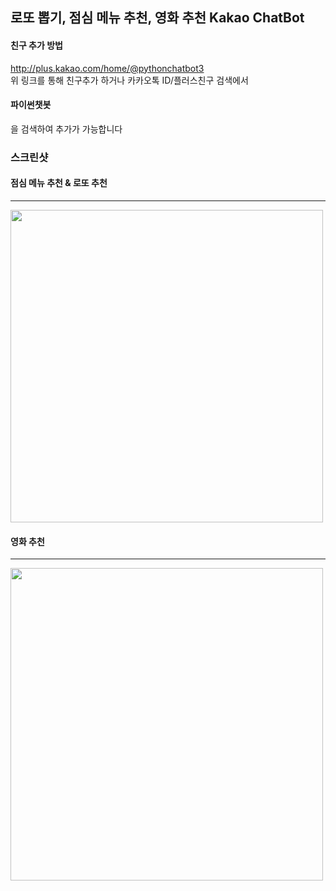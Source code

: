 ## 로또 뽑기, 점심 메뉴 추천, 영화 추천 Kakao ChatBot

#### 친구 추가 방법
http://plus.kakao.com/home/@pythonchatbot3
<br>
위 링크를 통해 친구추가 하거나 
카카오톡 ID/플러스친구 검색에서 <p><h4>파이썬챗봇</h4></p> 을 검색하여 추가가 가능합니다

### 스크린샷
</hr>

 #### 점심 메뉴 추천 & 로또 추천
 <hr>
 <div>
  <img width="500" src="https://user-images.githubusercontent.com/26589942/44921852-ae816400-ad7e-11e8-8ce8-b7eea3c7ad86.png">
 </div>
 
 #### 영화 추천 
  <hr/>
  <div>
<img width="500" src="https://user-images.githubusercontent.com/26589942/44921853-ae816400-ad7e-11e8-9c13-31045112eec5.png">
</div>
